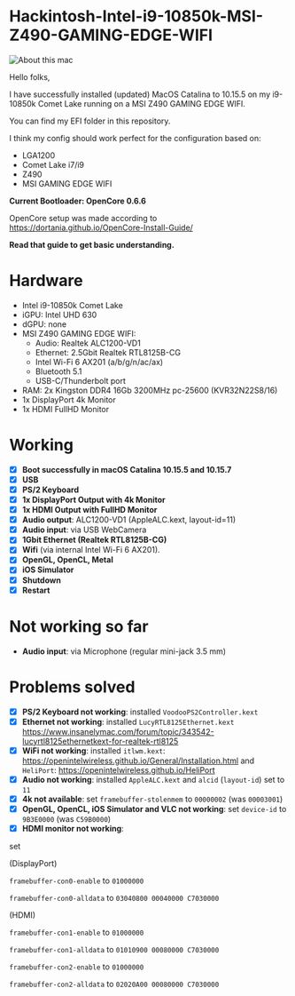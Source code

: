 # Hackintosh-Intel-i9-10850k-MSI-Z490-GAMING-EDGE-WIFI

![About this mac](Images/01.Catalina-10.15.7.png)

Hello folks,

I have successfully installed (updated) MacOS Catalina to 10.15.5 on my i9-10850k Comet Lake running on a MSI Z490 GAMING EDGE WIFI.

You can find my EFI folder in this repository.

I think my config should work perfect for the configuration based on:

- LGA1200
- Comet Lake i7/i9
- Z490
- MSI GAMING EDGE WIFI

**Current Bootloader: OpenCore 0.6.6**

OpenCore setup was made according to
https://dortania.github.io/OpenCore-Install-Guide/

**Read that guide to get basic understanding.**

# Hardware
- Intel i9-10850k Comet Lake
- iGPU: Intel UHD 630
- dGPU: none
- MSI Z490 GAMING EDGE WIFI:
	- Audio: Realtek ALC1200-VD1
	- Ethernet: 2.5Gbit Realtek RTL8125B-CG
	- Intel Wi-Fi 6 AX201 (a/b/g/n/ac/ax)
	- Bluetooth 5.1
	- USB-C/Thunderbolt port
- RAM: 2x Kingston DDR4 16Gb 3200MHz pc-25600 (KVR32N22S8/16)
- 1x DisplayPort 4k Monitor
- 1x HDMI FullHD Monitor

# Working
- [x] **Boot successfully in macOS Catalina 10.15.5 and 10.15.7**
- [x] **USB**
- [x] **PS/2 Keyboard**
- [x] **1x DisplayPort Output with 4k Monitor**
- [x] **1x HDMI Output with FullHD Monitor**
- [x] **Audio output**: ALC1200-VD1 (AppleALC.kext, layout-id=11)
- [x] **Audio input**: via USB WebCamera
- [x] **1Gbit Ethernet (Realtek RTL8125B-CG)**
- [x] **Wifi** (via internal Intel Wi-Fi 6 AX201). 
- [x] **OpenGL, OpenCL, Metal**
- [x] **iOS Simulator**
- [x] **Shutdown**
- [x] **Restart**

# Not working so far
- **Audio input**: via Microphone (regular mini-jack 3.5 mm)

# Problems solved
- [x] **PS/2 Keyboard not working**: installed ```VoodooPS2Controller.kext```
- [x] **Ethernet not working**: installed ```LucyRTL8125Ethernet.kext``` https://www.insanelymac.com/forum/topic/343542-lucyrtl8125ethernetkext-for-realtek-rtl8125
- [x] **WiFi not working**: installed ```itlwm.kext```: https://openintelwireless.github.io/General/Installation.html and ```HeliPort```: https://openintelwireless.github.io/HeliPort
- [x] **Audio not working**: installed ```AppleALC.kext``` and ```alcid``` (```layout-id```) set to ```11```
- [x] **4k not available**: set ```framebuffer-stolenmem``` to ```00000002``` (was ```00003001```)
- [x] **OpenGL, OpenCL, iOS Simulator and VLC not working**: set ```device-id``` to ```9B3E0000``` (was ```C59B0000```)
- [x] **HDMI monitor not working**: 

set 

(DisplayPort)

```framebuffer-con0-enable``` to ```01000000```

```framebuffer-con0-alldata``` to ```03040800 00040000 C7030000```

(HDMI)

```framebuffer-con1-enable``` to ```01000000```

```framebuffer-con1-alldata``` to ```01010900 00080000 C7030000```


```framebuffer-con2-enable``` to ```01000000```

```framebuffer-con2-alldata``` to ```02020A00 00080000 C7030000```
